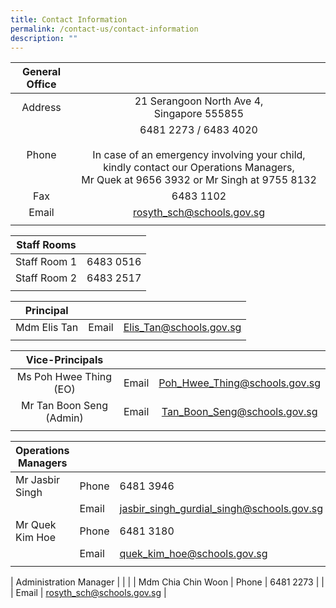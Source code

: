 ```yaml
---
title: Contact Information
permalink: /contact-us/contact-information
description: ""
---
```

| General Office |  |
|:---:|:---:|
| Address | 21 Serangoon North Ave 4,<br>Singapore 555855 |
| Phone | 6481 2273 / 6483 4020<br><br>In case of an emergency involving your child, kindly contact our Operations Managers,<br>Mr Quek at 9656 3932 or Mr Singh at 9755 8132 |
| Fax | 6483 1102 |
| Email | rosyth_sch@schools.gov.sg |
|   |  |  |


| Staff Rooms |  |
|:---:|:---:|
| Staff Room 1 | 6483 0516 |
| Staff Room 2 | 6483 2517 |
|   |  |  |


| Principal |  |  |
|:---:|:---:|:---:|
| Mdm Elis Tan | Email | Elis_Tan@schools.gov.sg  |
|   |  |  |


| Vice-Principals |  |  |
|:---:|:---:|:---:|
| Ms Poh Hwee Thing (EO) | Email | Poh_Hwee_Thing@schools.gov.sg  |
| Mr Tan Boon Seng (Admin) | Email | Tan_Boon_Seng@schools.gov.sg  |
|   |  |  |


| Operations Managers |  |  |
|---|---|---|
| Mr Jasbir Singh | Phone | 6481 3946 |
|  | Email | jasbir_singh_gurdial_singh@schools.gov.sg |
| Mr Quek Kim Hoe | Phone | 6481 3180 |
|  | Email | quek_kim_hoe@schools.gov.sg |
|   |  |  |

| Administration Manager |  |  |
| Mdm Chia Chin Woon | Phone | 6481 2273 |
|  | Email | rosyth_sch@schools.gov.sg |